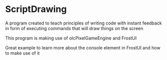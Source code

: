 # ScriptDrawing

A program created to teach principles of writing code with instant feedback in form of executing commands that will draw things on the screen

This program is making use of olcPixelGameEngine and FrostUI

Great example to learn more about the console element in FrostUI and how to make use of it
